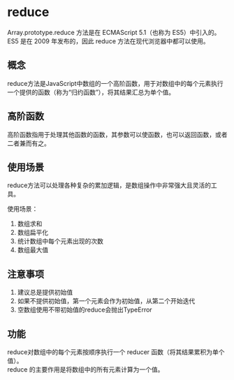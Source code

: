# reduce
Array.prototype.reduce 方法是在 ECMAScript 5.1（也称为 ES5）中引入的。ES5 是在 2009 年发布的，因此 reduce 方法在现代浏览器中都可以使用。

## 概念
reduce方法是JavaScript中数组的一个高阶函数，用于对数组中的每个元素执行一个提供的函数（称为“归约函数”），将其结果汇总为单个值。

## 高阶函数
高阶函数指用于处理其他函数的函数，其参数可以使函数，也可以返回函数，或者二者兼而有之。

## 使用场景
reduce方法可以处理各种复杂的累加逻辑，是数组操作中非常强大且灵活的工具。

使用场景： 
1. 数组求和  
2. 数组扁平化
3. 统计数组中每个元素出现的次数
4. 数组最大值

## 注意事项
1. 建议总是提供初始值
2. 如果不提供初始值，第一个元素会作为初始值，从第二个开始迭代
3. 空数组使用不带初始值的reduce会抛出TypeError

## 功能
reduce对数组中的每个元素按顺序执行一个 reducer 函数（将其结果累积为单个值）。  
reduce 的主要作用是将数组中的所有元素计算为一个值。
